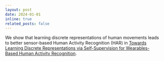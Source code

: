 ```yaml
---
layout: post
date: 2024-01-01
inline: true
related_posts: false
---
```


We show that learning discrete representations of human movements leads to better sensor-based Human Activity Recognition (HAR) in [Towards Learning Discrete Representations via Self-Supervision for Wearables-Based Human Activity Recognition](https://www.mdpi.com/1424-8220/24/4/1238/pdf).